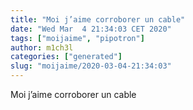 ```yaml
---
title: "Moi j’aime corroborer un cable"
date: "Wed Mar  4 21:34:03 CET 2020"
tags: ["moijaime", "pipotron"]
author: m1ch3l
categories: ["generated"]
slug: "moijaime/2020-03-04-21:34:03"
---
```


Moi j’aime corroborer un cable
